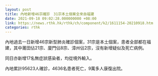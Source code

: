 ```yaml
---
layout: post
title: 內地新增46宗確診　31宗本土個案全來自福建
date: 2021-09-18 09:02:28.000000000 +08:00
link: https://news.rthk.hk/rthk/ch/component/k2/1611154-20210918.htm
categories: rthk
---
```


內地過去一日新增46宗新型肺炎確診個案，31宗是本土個案，患者全部都在福建，其中莆田佔21宗、廈門佔8宗、漳州佔2宗，沒有新增疑似及死亡病例。

同日亦新增17名無症狀感染者，均從境外輸入。

內地累計95623人確診，4636名患者死亡，9萬多人康復出院。
